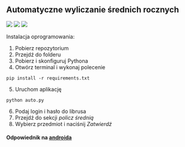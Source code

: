 ## Automatyczne wyliczanie średnich rocznych
[![](https://img.shields.io/badge/python-3.7%2B-blue)](https://www.python.org/downloads/release/python-378/) [![](https://img.shields.io/badge/license-Beerware-green)](https://pl.wikipedia.org/wiki/Licencja_oprogramowania) [![](https://img.shields.io/badge/platform-librus.pl-brightgreen)](https://portal.librus.pl/rodzina)

Instalacja oprogramowania:
1. Pobierz repozytorium
2. Przejdź do folderu
3. Pobierz i skonfiguruj Pythona
4. Otwórz terminal i wykonaj polecenie
```
pip install -r requirements.txt
```
5. Uruchom aplikację
```
python auto.py
```
6. Podaj login i hasło do librusa
7. Przejdź do sekcji *policz średnią*
8. Wybierz przedmiot i naciśnij *Zatwierdź*

#### Odpowiednik na [androida](https://github.com/stsio14/LibrusAppMobile) 
